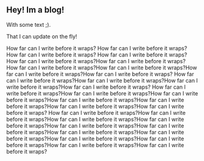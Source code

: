 ## Hey! Im a blog!

With some text ;).

That I can update on the fly!

How far can I write before it wraps?
How far can I write before it wraps?How far can I write before it wraps?
How far can I write before it wraps?How far can I write before it wraps?How far can I write before it wraps?
How far can I write before it wraps?How far can I write before it wraps?How far can I write before it wraps?How far can I write before it wraps?
How far can I write before it wraps?How far can I write before it wraps?How far can I write before it wraps?How far can I write before it wraps?
How far can I write before it wraps?How far can I write before it wraps?How far can I write before it wraps?How far can I write before it wraps?How far can I write before it wraps?How far can I write before it wraps?How far can I write before it wraps?
How far can I write before it wraps?How far can I write before it wraps?How far can I write before it wraps?How far can I write before it wraps?How far can I write before it wraps?How far can I write before it wraps?How far can I write before it wraps?How far can I write before it wraps?How far can I write before it wraps?How far can I write before it wraps?How far can I write before it wraps?How far can I write before it wraps?